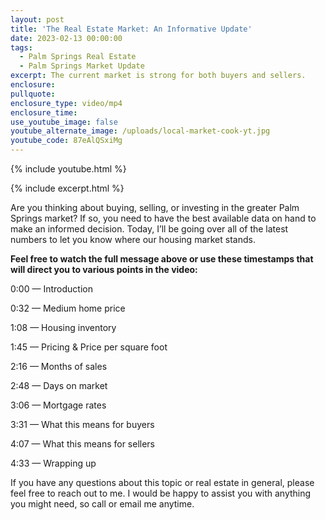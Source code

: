 ```yaml
---
layout: post
title: 'The Real Estate Market: An Informative Update'
date: 2023-02-13 00:00:00
tags:
  - Palm Springs Real Estate
  - Palm Springs Market Update
excerpt: The current market is strong for both buyers and sellers.
enclosure:
pullquote:
enclosure_type: video/mp4
enclosure_time:
use_youtube_image: false
youtube_alternate_image: /uploads/local-market-cook-yt.jpg
youtube_code: 87eAlQSxiMg
---
```

{% include youtube.html %}

{% include excerpt.html %}

Are you thinking about buying, selling, or investing in the greater Palm Springs market? If so, you need to have the best available data on hand to make an informed decision. Today, I’ll be going over all of the latest numbers to let you know where our housing market stands.

**Feel free to watch the full message above or use these timestamps that will direct you to various points in the video:**

0:00 — Introduction

0:32 — Medium home price

1:08 — Housing inventory

1:45 — Pricing & Price per square foot

2:16 — Months of sales

2:48 — Days on market

3:06 — Mortgage rates

3:31 — What this means for buyers

4:07 — What this means for sellers

4:33 — Wrapping up

If you have any questions about this topic or real estate in general, please feel free to reach out to me. I would be happy to assist you with anything you might need, so call or email me anytime.